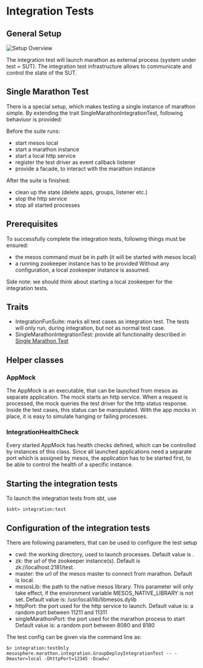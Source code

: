 # Integration Tests

## General Setup

![Setup Overview](http://yuml.me/diagram/scruffy;dir:LR/class/%5bIntegration+Test%5d-%3e%5bTestDriver%5d%2c+%5bTestDriver%5d-%3e%5bMarathon%5d%2c+%5bMarathon%5d-%3e%5bMesos%5d%2c+%5bMarathon%5d-%3e%5bZooKeeper%5d%2c+%5bMesos%5d-%3e%5bAppMock%5d%2c+%5bMesos%5d-%3e%5bZooKeeper%5d%2c+%5bAppMock%5d-%3e%5bTestDriver%5d)

The integration test will launch marathon as external process (system under test = SUT).
The integration test infrastructure allows to communicate and control the state of the SUT.


## Single Marathon Test <a name="single"></a> 

There is a special setup, which makes testing a single instance of marathon simple.
By extending the trait SingleMarathonIntegrationTest, following behaviuor is provided:

Before the suite runs:

- start mesos local
- start a marathon instance
- start a local http service 
- register the test driver as event callback listener
- provide a facade, to interact with the marathon instance


After the suite is finished:

- clean up the state (delete apps, groups, listener etc.)
- stop the http service
- stop all started processes

## Prerequisites

To successfully complete the integration tests, following things must be ensured:

- the mesos command must be in path (it will be started with mesos local)
- a running zookeeper instance has to be provided
  Without any configuration, a local zookeeper instance is assumed.

Side note: we should think about starting a local zookeeper for the integration tests.
 
## Traits

- IntegrationFunSuite: marks all test cases as integration test. 
  The tests will only run, during integration, but not as normal test case.
- SingleMarathonIntegrationTest: provide all functionality described in [Single Marathon Test](#single) 

## Helper classes

### AppMock

The AppMock is an executable, that can be launched from mesos as separate application.
The mock starts an http service. When a request is processed, the mock queries the test driver for
the http status response. Inside the test cases, this status can be manipulated.
With the app mocks in place, it is easy to simulate hanging or failing processes.

### IntegrationHealthCheck

Every started AppMock has health checks defined, which can be controlled by instances of this class.
Since all launched applications need a separate port which is assigned by mesos, the application has
to be started first, to be able to control the health of a specific instance.

## Starting the integration tests

To launch the integration tests from sbt, use

```
$sbt> integration:test 
```

## Configuration of the integration tests

There are following parameters, that can be used to configure the test setup

- cwd: the working directory, used to launch processes. 
  Default value is .
- zk: the url of the zookeeper instance(s). 
  Default is zk://localhost:2181/test.
- master: the url of the mesos master to connect from marathon. 
  Default is local.
- mesosLib: the path to the native mesos library. This parameter will only take effect, 
  if the environment variable MESOS_NATIVE_LIBRARY is not set.
  Default value is: /usr/local/lib/libmesos.dylib
- httpPort: the port used for the http service to launch.
  Default value is: a random port between 11211 and 11311
- singleMarathonPort: the port used for the marathon process to start
  Default value is: a random port between 8080 and 8180
  
The test config can be given via the command line as:

```
$> integration:testOnly mesosphere.marathon.integration.GroupDeployIntegrationTest -- -Dmaster=local -DhttpPort=12345 -Dcwd=/
```
 


